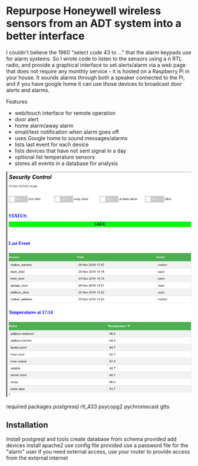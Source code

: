 # Repurpose Honeywell wireless sensors from an ADT system into a better interface 

I couldn't believe the 1960 "select code 43 to ..." that the alarm keypads use for alarm systems. So I wrote code to listen to the sensors using a n RTL radio, and provide a graphical interface to set alerts/alarm via a web page that does not require any monthly service - it is hosted on a Raspberry Pi in your house. It sounds alarms through both a speaker connected to the Pi, and if you have google home it can use those devices to broadcast door alerts and alarms.

Features
- web/touch interface for remote operation
- door alert
- home alarm/away alarm
- email/text notification when alarm goes off
- uses Google home to sound messages/alarms
- lists last event for each device
- lists devices that have not sent signal in a day
- optional list temperature sensors
- stores all events in a database for analysis

![Screenshot](./screenshot.png)

required packages
	postgresql
	rtl_433
	psycopg2
        pychromecast
	gtts

## Installation
Install postgreql and tools
create database from schema provided
add devices
install apache2
use config file provided
use a password file for the "alarm" user
if you need external access, use your router to provide access from the external internet
